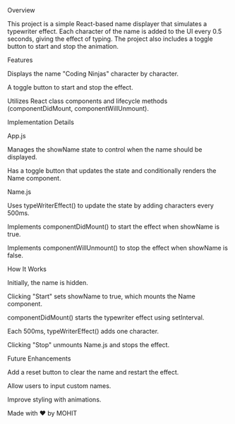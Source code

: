 Overview

This project is a simple React-based name displayer that simulates a typewriter effect. Each character of the name is added to the UI every 0.5 seconds, giving the effect of typing. The project also includes a toggle button to start and stop the animation.

Features

Displays the name "Coding Ninjas" character by character.

A toggle button to start and stop the effect.

Utilizes React class components and lifecycle methods (componentDidMount, componentWillUnmount).

Implementation Details

App.js

Manages the showName state to control when the name should be displayed.

Has a toggle button that updates the state and conditionally renders the Name component.

Name.js

Uses typeWriterEffect() to update the state by adding characters every 500ms.

Implements componentDidMount() to start the effect when showName is true.

Implements componentWillUnmount() to stop the effect when showName is false.

How It Works

Initially, the name is hidden.

Clicking "Start" sets showName to true, which mounts the Name component.

componentDidMount() starts the typewriter effect using setInterval.

Each 500ms, typeWriterEffect() adds one character.

Clicking "Stop" unmounts Name.js and stops the effect.

Future Enhancements

Add a reset button to clear the name and restart the effect.

Allow users to input custom names.

Improve styling with animations.

Made with ❤️ by MOHIT